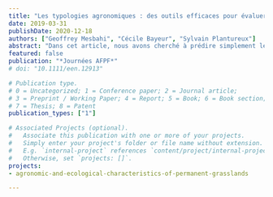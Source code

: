 ```yaml
---
title: "Les typologies agronomiques : des outils efficaces pour évaluer rendements et performances des prairies permanentes"
date: 2019-03-31
publishDate: 2020-12-18
authors: ["Geoffrey Mesbahi", "Cécile Bayeur", "Sylvain Plantureux"]
abstract: "Dans cet article, nous avons cherché à prédire simplement les rendements des prairies, les coûts de production et la performance économique. Pour cela, nous avons comparé le pouvoir prédictif d’une typologie agronomique à celui d’une simple classification basée sur l’utilisation de la prairie."
featured: false
publication: "*Journées AFPF*"
# doi: "10.1111/een.12913"

# Publication type.
# 0 = Uncategorized; 1 = Conference paper; 2 = Journal article;
# 3 = Preprint / Working Paper; 4 = Report; 5 = Book; 6 = Book section;
# 7 = Thesis; 8 = Patent
publication_types: ["1"]

# Associated Projects (optional).
#   Associate this publication with one or more of your projects.
#   Simply enter your project's folder or file name without extension.
#   E.g. `internal-project` references `content/project/internal-project/index.md`.
#   Otherwise, set `projects: []`.
projects:
- agronomic-and-ecological-characteristics-of-permanent-grasslands

---
```

